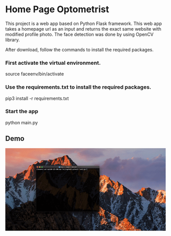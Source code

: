 # Home Page Optometrist
This project is a web app based on Python Flask framework.
This web app takes a homepage url as an input and returns the exact same website with modified profile photo.
The face detection was done by using OpenCV library.

After download, follow the commands to install the required packages.

### First activate the virtual environment.  
source faceenv/bin/activate

### Use the requirements.txt to install the required packages.  
pip3 install -r requirements.txt

### Start the app  
python main.py


## Demo 
![](/hpo/hpo.gif)
